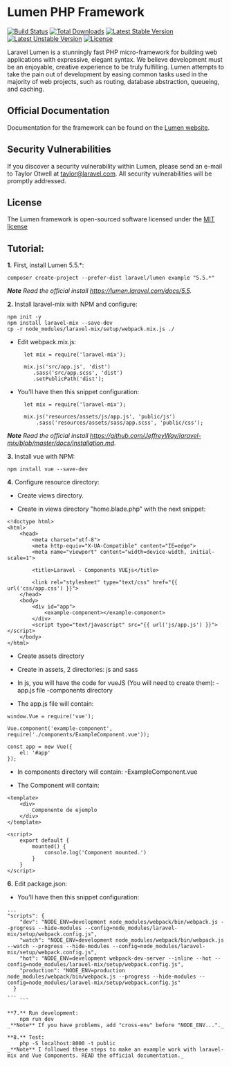 # Lumen PHP Framework

[![Build Status](https://travis-ci.org/laravel/lumen-framework.svg)](https://travis-ci.org/laravel/lumen-framework)
[![Total Downloads](https://poser.pugx.org/laravel/lumen-framework/d/total.svg)](https://packagist.org/packages/laravel/lumen-framework)
[![Latest Stable Version](https://poser.pugx.org/laravel/lumen-framework/v/stable.svg)](https://packagist.org/packages/laravel/lumen-framework)
[![Latest Unstable Version](https://poser.pugx.org/laravel/lumen-framework/v/unstable.svg)](https://packagist.org/packages/laravel/lumen-framework)
[![License](https://poser.pugx.org/laravel/lumen-framework/license.svg)](https://packagist.org/packages/laravel/lumen-framework)

Laravel Lumen is a stunningly fast PHP micro-framework for building web applications with expressive, elegant syntax. We believe development must be an enjoyable, creative experience to be truly fulfilling. Lumen attempts to take the pain out of development by easing common tasks used in the majority of web projects, such as routing, database abstraction, queueing, and caching.

## Official Documentation

Documentation for the framework can be found on the [Lumen website](http://lumen.laravel.com/docs).

## Security Vulnerabilities

If you discover a security vulnerability within Lumen, please send an e-mail to Taylor Otwell at taylor@laravel.com. All security vulnerabilities will be promptly addressed.

## License

The Lumen framework is open-sourced software licensed under the [MIT license](http://opensource.org/licenses/MIT)


## Tutorial:
**1.** First, install Lumen 5.5.*:

    composer create-project --prefer-dist laravel/lumen example "5.5.*"
_**Note** Read the official install https://lumen.laravel.com/docs/5.5._


**2.** Install laravel-mix with NPM and configure:

    npm init -y
    npm install laravel-mix --save-dev
    cp -r node_modules/laravel-mix/setup/webpack.mix.js ./

* Edit webpack.mix.js:
    ```
      let mix = require('laravel-mix');

      mix.js('src/app.js', 'dist')
         .sass('src/app.scss', 'dist')
         .setPublicPath('dist');
    ```

* You'll have then this snippet configuration:
    ```
      let mix = require('laravel-mix');

      mix.js('resources/assets/js/app.js', 'public/js')
          .sass('resources/assets/sass/app.scss', 'public/css');
    ```
_**Note** Read the official install https://github.com/JeffreyWay/laravel-mix/blob/master/docs/installation.md._

**3.** Install vue with NPM:

    npm install vue --save-dev

**4.** Configure resource directory:

* Create views directory.

* Create in views directory "home.blade.php" with the next snippet:
```
<!doctype html>
<html>
    <head>
        <meta charset="utf-8">
        <meta http-equiv="X-UA-Compatible" content="IE=edge">
        <meta name="viewport" content="width=device-width, initial-scale=1">

        <title>Laravel - Components VUEjs</title>

        <link rel="stylesheet" type="text/css" href="{{ url('css/app.css') }}">
    </head>
    <body>
        <div id="app">
            <example-component></example-component>
        </div>
        <script type="text/javascript" src="{{ url('js/app.js') }}"></script>
    </body>
</html>
```
* Create assets directory

* Create in assets, 2 directories: js and sass

* In js, you will have the code for vueJS (You will need to create them):
 -app.js file
 -components directory

* The app.js file will contain:
```
window.Vue = require('vue');

Vue.component('example-component', require('./components/ExampleComponent.vue'));

const app = new Vue({
    el: '#app'
});

```
* In components directory will contain:
 -ExampleComponent.vue

* The Component will contain:
```
<template>
    <div>
        Componente de ejemplo
    </div>
</template>

<script>
    export default {
        mounted() {
            console.log('Component mounted.')
        }
    }
</script>
```
**6.** Edit package.json:
* You'll have then this snippet configuration:
```
...
"scripts": {
    "dev": "NODE_ENV=development node_modules/webpack/bin/webpack.js --progress --hide-modules --config=node_modules/laravel-mix/setup/webpack.config.js",
    "watch": "NODE_ENV=development node_modules/webpack/bin/webpack.js --watch --progress --hide-modules --config=node_modules/laravel-mix/setup/webpack.config.js",
    "hot": "NODE_ENV=development webpack-dev-server --inline --hot --config=node_modules/laravel-mix/setup/webpack.config.js",
    "production": "NODE_ENV=production node_modules/webpack/bin/webpack.js --progress --hide-modules --config=node_modules/laravel-mix/setup/webpack.config.js"
  }
...
    ```

**7.** Run development:
    npm run dev
_**Note** If you have problems, add "cross-env" before "NODE_ENV..."._

**8.** Test:
    php -S localhost:8000 -t public
_**Note** I followed these steps to make an example work with laravel-mix and Vue Components. READ the official documentation._